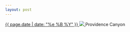 ```yaml
---
layout: post
---
```


<p>
  <a href="/422">
    <time>{{ page.date | date: "%e %B %Y" }}</time>
    <img src="{{ site.assets_url }}/422.jpg">
  </a>
  Providence Canyon
</p>
